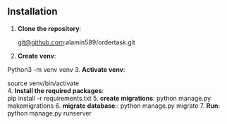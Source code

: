 ## Installation

1. **Clone the repository**:
   
   git@github.com:alamin589/ordertask.git

2. **Create venv**:
 
 Python3 -m venv venv
3. **Activate venv**:

source venv/bin/activate  
4. **Install the required packages**:   
pip install -r requirements.txt
5. **create migrations**: 
python manage.py makemigrations
6. **migrate database**:: 
python manage.py migrate
7. **Run**: 
python manage.py runserver
